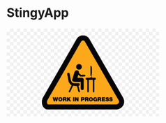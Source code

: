 # StingyApp
 <div style="display:flex" align="center">
  <img src="https://github.com/kizilcanali/StingyApp/blob/main/screenshots/work.png?raw=true" width=350 />
</div>
